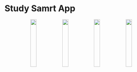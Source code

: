 # Study Samrt App


<p align="center">
  <img src="https://example.com/image1.jpg" width="20%" />
  <img src="https://example.com/image2.jpg" width="20%" />
  <img src="https://example.com/image2.jpg" width="20%" />
  <img src="https://example.com/image2.jpg" width="20%" />

</p>

